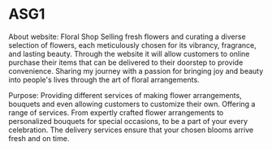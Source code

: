 # ASG1
About website:
Floral Shop 
Selling fresh flowers and curating a diverse selection of flowers, each meticulously chosen for its vibrancy, fragrance, and lasting beauty. Through the website it will allow customers to online purchase their items that can be delivered to their doorstep to provide convenience. Sharing my journey with a passion for bringing joy and beauty into people's lives through the art of floral arrangements.

Purpose:
Providing different services of making flower arrangements, bouquets and even allowing customers to customize their own. Offering a range of services. From expertly crafted flower arrangements to personalized bouquets for special occasions, to be a part of your every celebration. The delivery services ensure that your chosen blooms arrive fresh and on time.